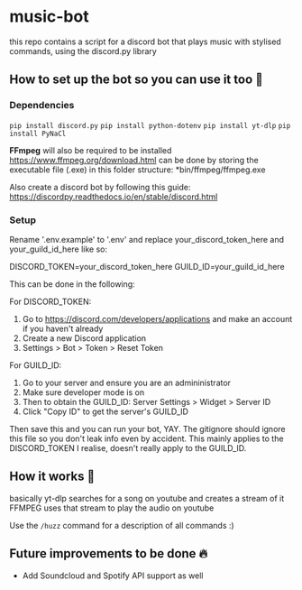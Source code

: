 # music-bot
this repo contains a script for a discord bot that plays music with stylised commands, using the discord.py library

## How to set up the bot so you can use it too 🐸
### Dependencies ###
`pip install discord.py`
`pip install python-dotenv`
`pip install yt-dlp`
`pip install PyNaCl`

**FFmpeg** will also be required to be installed https://www.ffmpeg.org/download.html
can be done by storing the executable file (.exe) in this folder structure: *bin/ffmpeg/ffmpeg.exe

Also create a discord bot by following this guide: https://discordpy.readthedocs.io/en/stable/discord.html

### Setup ###

Rename '.env.example' to '.env' and replace your_discord_token_here and your_guild_id_here like so:

DISCORD_TOKEN=your_discord_token_here
GUILD_ID=your_guild_id_here

This can be done in the following:

For DISCORD_TOKEN: 
1. Go to https://discord.com/developers/applications and make an account if you haven't already
2. Create a new Discord application
3. Settings > Bot > Token > Reset Token

For GUILD_ID:
1. Go to your server and ensure you are an admininistrator
2. Make sure developer mode is on 
3. Then to obtain the GUILD_ID: Server Settings > Widget > Server ID
4. Click "Copy ID" to get the server's GUILD_ID

Then save this and you can run your bot, YAY.
The gitignore should ignore this file so you don't leak info even by accident. 
This mainly applies to the DISCORD_TOKEN I realise, doesn't really apply to the GUILD_ID.

## How it works 🦀
basically yt-dlp searches for a song on youtube and creates a stream of it
FFMPEG uses that stream to play the audio on youtube

Use the `/huzz` command for a description of all commands :)

## Future improvements to be done 🔥
- Add Soundcloud and Spotify API support as well
